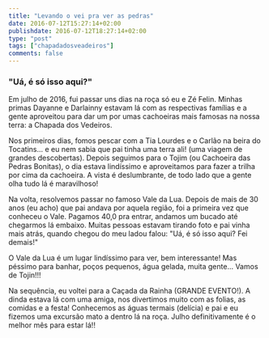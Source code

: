 ```yaml
---
title: "Levando o vei pra ver as pedras"
date: 2016-07-12T15:27:14+02:00
publishdate: 2016-07-12T18:27:14+02:00
type: "post"
tags: ["chapadadosveadeiros"]
comments: false
---
```

### "Uá, é só isso aqui?"

Em julho de 2016, fui passar uns dias na roça só eu e Zé Felin. Minhas primas Dayanne e Darlainny estavam lá com as respectivas famílias e a gente aproveitou para dar um por umas cachoeiras mais famosas na nossa terra: a Chapada dos Vedeiros. 

Nos primeiros dias, fomos pescar com a Tia Lourdes e o Carlão na beira do Tocatins... e eu nem sabia que pai tinha uma terra ali! (uma viagem de grandes descobertas). Depois seguimos para o Tojim (ou Cachoeira das Pedras Bonitas), o dia estava lindíssimo e aproveitamos para fazer a trilha por cima da cachoeira. A vista é deslumbrante, de todo lado que a gente olha tudo lá é maravilhoso!

Na volta, resolvemos passar no famoso Vale da Lua. Depois de mais de 30 anos (eu acho) que pai andava por aquela região, foi a primeira vez que conheceu o Vale. Pagamos 40,0 pra entrar, andamos um bucado até chegarmos lá embaixo. Muitas pessoas estavam tirando foto e pai vinha mais atrás, quando chegou do meu ladou falou: "Uá, é só isso aqui? Fei demais!"

O Vale da Lua é um lugar lindíssimo para ver, bem interessante! Mas péssimo para banhar, poços pequenos, água gelada, muita gente... Vamos de Tojin!!!

Na sequência, eu voltei para a Caçada da Rainha (GRANDE EVENTO!). A dinda estava lá com uma amiga, nos divertimos muito com as folias, as comidas e a festa! Conhecemos as águas termais (delícia) e pai e eu fizemos uma excursão mato a dentro lá na roça. Julho definitivamente é o melhor mês para estar lá!!